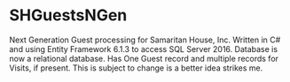 # SHGuestsNGen
Next Generation Guest processing for Samaritan House, Inc.
Written in C# and using Entity Framework 6.1.3 to access SQL Server 2016.
Database is now a relational database. Has One Guest record and multiple records for Visits, if present.
This is subject to change is a better idea strikes me.

